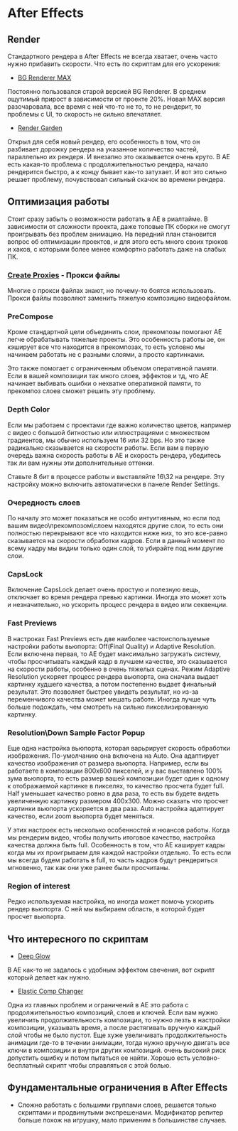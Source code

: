 # After Effects

## Render

Стандартного рендера в After Effects не всегда хватает, очень часто нужно прибавить скорости. Что есть по скриптам для его ускорения:

* [BG Renderer MAX](https://aescripts.com/bg-renderer/)

Постоянно пользовался старой версией BG Renderer. В среднем ощутимый прирост в зависимости от проекте 20%. Новая MAX версия разочаровала, все время с ней что-то не то, то не рендерит, то проблемы с UI, то скорость не сильно впечатляет.

* [Render Garden](https://www.toolfarm.com/buy/rendergarden/)

Открыл для себя новый рендер, его особенность в том, что он разбивает дорожку рендера на указанное количество частей, параллельно их рендеря. И внезапно это оказывается очень круто. В АЕ есть какая-то проблема с продолжительностью рендера, начало рендерится быстро, а к концу бывает как-то затухает. И вот это сильно решает проблему, почувствовал сильный скачок во времени рендера.

## Оптимизация работы

Стоит сразу забыть о возможности работать в АЕ в риалтайме. В зависимости от сложности проекта, даже топовые ПК сборки не смогут проигрывать без проблем анимацию. На передний план становится вопрос об оптимизации проектов, и для этого есть много своих трюков и хаков, с которыми более менее комфортно работать даже на слабых ПК.

### [Create Proxies](https://aescripts.com/createproxies/) - Прокси файлы

Многие о прокси файлах знают, но почему-то боятся использовать. Прокси файлы позволяют заменить тяжелую композицию видеофайлом.

### PreCompose

Кроме стандартной цели объединить слои, прекомпозы помогают AE легче обрабатывать тяжелые проекты. Это особенность работы ае, он кэширует все что находится в прекомпозах, то есть условно мы начинаем работать не с разными слоями, а просто картинками.

Это также помогает с ограниченным объемом оперативной памяти. Если в вашей композиции так много слоев, эффектов и тд, что АЕ начинает выбивать ошибки о нехватке оперативной памяти, то прекомпоз слоев сможет решить эту проблему.

### Depth Color

Если мы работаем с проектами где важно количество цветов, например с видео с большой битностью или иллюстрациями с множеством градиентов, мы обычно используем 16 или 32 bps. Но это также радикально сказывается на скорости работы. Если вам в первую очередь важна скорость работы в АЕ и скорость рендера, убедитесь так ли вам нужны эти дополнительные оттенки.

Ставьте 8 бит в процессе работы и выставляйте 16\32 на рендере. Эту настройку можно включить автоматически в панеле Render Settings.

### Очередность слоев

По началу это может показаться не особо интуитивным, но если под вашим видео\прекомпозом\слоем находятся другие слои, то есть они полностью перекрывают все что находится ниже них, то это все-равно сказывается на скорости обработки кадров. Если в данный момент по всему кадру мы видим только один слой, то убирайте под ним другие слои.

### CapsLock

Включение CapsLock делает очень простую и полезную вещь, отключает во время рендера превью картинки. Иногда это может хоть и незначительно, но ускорить процесс рендера в видео или секвенции.

### Fast Previews

В настроках Fast Previews есть две наиболее частоиспользуемые настройки работы вьюпорта: Off(Final Quality) и Adaptive Resolution. Если включена первая, то АЕ будет максимально загружать систему, чтобы просчитывать каждый кадр в лучшем качестве, это сказывается на скорости работы, особенно в очень тяжелых сценах. Режим Adaptive Resolution ускоряет процесс рендера вьюпорта, она сначала выдает картинку худшего качества, а потом постепенно выдает финальный результат. Это позволяет быстрее увидеть результат, но из-за переменчивого качества может мешать работе. Иногда лучше чуть больше подождать, чем смотреть на сильно пикселизированную картинку.

### Resolution\Down Sample Factor Popup

Еще одна настройка вьюпорта, которая варьрирует скорость обработки изображения. По-умолчанию она включена на Auto. Она адаптирует качество изображения от размера вьюпорта. Например, если вы работаете в композиции 800х600 пикселей, и у вас выставлено 100% зума вьюпорта, то есть размер вашей композиции будет один к одному к отображаемой картинке в пикселях, то качество просчета будет full. Half уменьшает качество ровно в два раза, то есть вы будете видеть увеличенную картинку размером 400х300. Можно сказать что просчет картинки вьюпорта ускоряется в два раза. Auto настройка адаптирует качество, если zoom вьюпорта будет меняться.
<!-- Уменьшив изображение на 50%, мы будем видеть картинку в два раза меньшую от исходной, но в  -->

У этих настроек есть несколько особенностей и нюансов работы. Когда мы рендерим видео, чтобы получить итоговое качество, настройка качества должна быть full. Особенность в том, что АЕ каширует кадры когда мы их проигрываем для каждой настройки отдельно. То есть если мы всегда будем работать в full, то часть кадров будут рендериться мгновенно, так как они уже ранее были просчитаны.

### Region of interest

Редко используемая настройка, но иногда может помочь ускорить рендер вьюпорта. С ней мы выбираем область, в которой будет просчет вьюпорта. 

## Что интересного по скриптам

* [Deep Glow](https://aescripts.com/deep-glow/)

В АЕ как-то не задалось с удобным эффектом свечения, вот скрипт который делает как нужно.

* [Elastic Comp Changer](https://aescripts.com/elastic-comp-changer/)

Одна из главных проблем и ограничений в АЕ это работа с продолжительностью композиций, слоев и ключей. Если вам нужно увеличить продолжительность композиции, то нужно лезть в настройки композиции, указывать время, а после растягивать вручную каждый слой чтобы не было пустот. Еще хуже увеличивать продолжительность анимации где-то в течении анимации, тогда нужно вручную двигать все ключи в композиции и внутри других композиций. очень высокий риск допустить ошибку и потом пытаться ее найти. Хорошо есть условно-бесплатный скрипт чтобы справляться с этой болью.

## Фундаментальные ограничения в After Effects

* Сложно работать с большими группами слоев, решается только скриптами и продвинутыми экспрешенами. Модификатор репитер больше похож на игрушку, мало применим в большинстве случаев.
